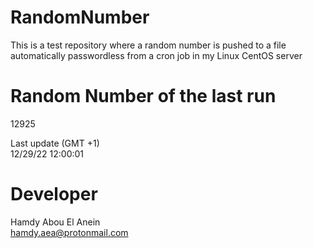 # RandomNumber    
This is a test repository where a random number is pushed to a file automatically passwordless from a cron job in my Linux CentOS server    
# Random Number of the last run   
12925
      
Last update (GMT +1)    
12/29/22 12:00:01
# Developer    
Hamdy Abou El Anein   
hamdy.aea@protonmail.com
